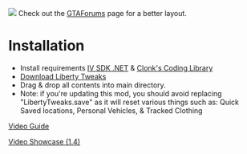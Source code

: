 ![](https://i.imgur.com/FEKUiAf.png)
Check out the [GTAForums](https://gtaforums.com/topic/991160-liberty-tweaks/) page for a better layout.

# Installation
- Install requirements [IV SDK .NET](https://github.com/ClonkAndre/IV-SDK-DotNet) & [Clonk's Coding Library](https://github.com/ClonkAndre/ClonksCodingLib.GTAIV)
- [Download Liberty Tweaks](https://github.com/catsmackaroo/LibertyTweaks/releases)
- Drag & drop all contents into main directory. 
- Note: if you're updating this mod, you should avoid replacing "LibertyTweaks.save" as it will reset various things such as: Quick Saved locations, Personal Vehicles, & Tracked Clothing 

[Video Guide](https://www.youtube.com/watch?v=6dMkwexv2EY)

[Video Showcase (1.4)](https://www.youtube.com/watch?v=NnbC1-kv8q0)
